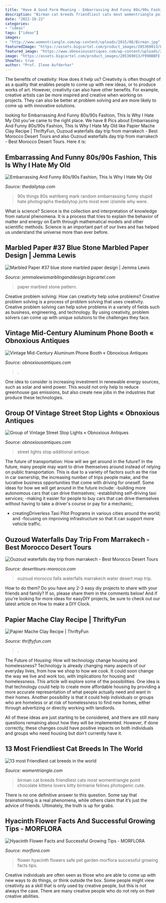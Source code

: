 ```yaml
---
title: "Have A Good Form Meaning - Embarrassing And Funny 80s/90s Fashion, This Is Why I Hate My Old"
description: "Birman cat breeds friendliest cats most womentriangle point chocolate kittens lovers kitty birmanie felines photogenic cute"
date: "2022-10-22"
categories:
- "ideas"
tags: ["ideas"]
images:
- "http://www.womentriangle.com/wp-content/uploads/2015/08/Birman.jpg"
featuredImage: "https://assets.bigcartel.com/product_images/205369013/F990BBFE-F037-42BB-8E83-2C64E84E7D0D.jpeg?auto=format&amp;fit=max&amp;h=1000&amp;w=1000"
featured_image: "https://www.obnoxiousantiques.com/wp-content/uploads/2020/02/phone-booth-alumium-dark-blue-04.jpg"
image: "https://assets.bigcartel.com/product_images/205369013/F990BBFE-F037-42BB-8E83-2C64E84E7D0D.jpeg?auto=format&amp;fit=max&amp;h=1000&amp;w=1000"
ShowToc: true
author: "Prof. Ilene Aufderhar"
---
```



The benefits of creativity: How does it help us?
Creativity is often thought of as a quality that enables people to come up with new ideas, or to produce works of art. However, creativity can also have other benefits. For example, creative artists can be more inspired and creative when working on projects. They can also be better at problem solving and are more likely to come up with innovative solutions.

	

		
looking for Embarrassing And Funny 80s/90s Fashion, This Is Why I Hate My Old you've came to the right place. We have 8 Pics about Embarrassing And Funny 80s/90s Fashion, This Is Why I Hate My Old like Papier Mache Clay Recipe | ThriftyFun, Ouzoud waterfalls day trip from marrakech - Best Morocco Desert Tours and also Ouzoud waterfalls day trip from marrakech - Best Morocco Desert Tours. Here it is:
		
    
## Embarrassing And Funny 80s/90s Fashion, This Is Why I Hate My Old

<img loading=lazy src="http://www.thedailytop.com/wp-content/uploads/2014/07/a362286b6c96243ed94c851ed1d0a5d9.jpg" onerror="this.onerror=null;this.src='https://tse3.mm.bing.net/th?id=OIP.0KbsadlarIOdK2psvRqkxgHaJ8&amp;pid=15.1';" alt="Embarrassing And Funny 80s/90s Fashion, This Is Why I Hate My Old">

_Source: thedailytop.com_

>90s things 80s wahlberg mark random embarrassing funny stupid hate photographs thedailytop jorts most ever izismile why were. 

	

What is science?
Science is the collection and interpretation of knowledge from natural phenomena. It is a process that tries to explain the behavior of matter and energy on Earth through mathematical models and other scientific methods. Science is an important part of our lives and has helped us understand the universe more than ever before.

    
## Marbled Paper #37 Blue Stone Marbled Paper Design | Jemma Lewis

<img loading=lazy src="https://assets.bigcartel.com/product_images/205369013/F990BBFE-F037-42BB-8E83-2C64E84E7D0D.jpeg?auto=format&amp;fit=max&amp;h=1000&amp;w=1000" onerror="this.onerror=null;this.src='https://tse1.mm.bing.net/th?id=OIP._RbcSfR0fAymJtOJZ4H0VgHaJ4&amp;pid=15.1';" alt="Marbled Paper #37 blue stone marbled paper design | Jemma Lewis">

_Source: jemmalewismarblinganddesign.bigcartel.com_

>paper marbled stone pattern. 

	

Creative problem solving: How can creativity help solve problems?
Creative problem solving is a process of problem solving that uses creativity. Creative problem solving can help solve problems in a variety of fields such as business, engineering, and technology. By using creativity, problem solvers can come up with unique solutions to the challenges they face.

    
## Vintage Mid-Century Aluminum Phone Booth « Obnoxious Antiques

<img loading=lazy src="https://www.obnoxiousantiques.com/wp-content/uploads/2020/02/phone-booth-alumium-dark-blue-04.jpg" onerror="this.onerror=null;this.src='https://tse1.mm.bing.net/th?id=OIP.Td9XKsRV7SML7MqD_qNswAHaJ3&amp;pid=15.1';" alt="Vintage Mid-Century Aluminum Phone Booth « Obnoxious Antiques">

_Source: obnoxiousantiques.com_

>. 

	

One idea to consider is increasing investment in renewable energy sources, such as solar and wind power. This would not only help to reduce greenhouse gas emissions, but also create new jobs in the industries that produce these technologies.

    
## Group Of Vintage Street Stop Lights « Obnoxious Antiques

<img loading=lazy src="https://www.obnoxiousantiques.com/wp-content/uploads/2012/03/P1040507-600x800.jpg" onerror="this.onerror=null;this.src='https://tse2.mm.bing.net/th?id=OIP.PSYsCd81oSMIPde6XgzncwHaJ4&amp;pid=15.1';" alt="Group of Vintage Street Stop Lights « Obnoxious Antiques">

_Source: obnoxiousantiques.com_

>street lights stop additional antique. 

	

The future of transportation: How will we get around in the future?
In the future, many people may want to drive themselves around instead of relying on public transportation. This is due to a variety of factors such as the rise in car ownership, the increasing number of trips people make, and the lucrative business opportunities that come with driving for oneself. 
Some ideas for how we will get around in the future include: 
-building more autonomous cars that can drive themselves; 
-establishing self-driving taxi services; 
-making it easier for people to buy cars that can drive themselves without having to take a driver's course or pay for a mechanic; 
- creatingDriverless Taxi Pilot Programs in various cities around the world; and 
-focusing on improving infrastructure so that it can support more vehicle traffic.

    
## Ouzoud Waterfalls Day Trip From Marrakech - Best Morocco Desert Tours

<img loading=lazy src="https://deserttours-morocco.com/wp-content/uploads/2017/01/Ouzoud-Water-Falls.jpg" onerror="this.onerror=null;this.src='https://tse2.mm.bing.net/th?id=OIP.ROdsSbBAfaMTVEWVLDesrAHaE7&amp;pid=15.1';" alt="Ouzoud waterfalls day trip from marrakech - Best Morocco Desert Tours">

_Source: deserttours-morocco.com_

>ouzoud morocco falls waterfalls marrakech water desert map trip. 

	

How to do them?
Do you have any 2-3 easy diy projects to share with your friends and family? If so, please share them in the comments below! And if you're looking for more ideas for easyDIY projects, be sure to check out our latest article on How to make a DIY Clock.

    
## Papier Mache Clay Recipe | ThriftyFun

<img loading=lazy src="https://img.thrfun.com/img/083/432/papier_mache_clay_fancy3.jpg" onerror="this.onerror=null;this.src='https://tse2.mm.bing.net/th?id=OIP.UK7L-rw_HaQaGdbYsdUf9gHaMj&amp;pid=15.1';" alt="Papier Mache Clay Recipe | ThriftyFun">

_Source: thriftyfun.com_

>. 

	

The Future of Housing: How will technology change housing and homelessness?
Technology is already changing many aspects of our everyday lives, from how we shop to how we cook. It could soon change the way we live and work too, with implications for housing and homelessness. This article will explore some of the possibilities. 
One idea is that technology could help to create more affordable housing by providing a more accurate representation of what people actually need and want in their homes. Another possibility is that it could help individuals or groups who are homeless or at risk of homelessness to find new homes, either through advertizing or directly working with landlords. 

All of these ideas are just starting to be considered, and there are still many questions remaining about how they will be implemented. However, if done correctly, these changes could have positive impacts on both individuals and groups who need housing but don't currently have it.

    
## 13 Most Friendliest Cat Breeds In The World

<img loading=lazy src="http://www.womentriangle.com/wp-content/uploads/2015/08/Birman.jpg" onerror="this.onerror=null;this.src='https://tse2.mm.bing.net/th?id=OIP.L9SjBdpAkOqAzzUmJGi4AwHaLG&amp;pid=15.1';" alt="13 most Friendliest cat breeds in the world">

_Source: womentriangle.com_

>birman cat breeds friendliest cats most womentriangle point chocolate kittens lovers kitty birmanie felines photogenic cute. 

	

There is no one definitive answer to this question. Some say that brainstroming is a real phenomena, while others claim that it’s just the advice of friends. Ultimately, the truth is up for grabs.

    
## Hyacinth Flower Facts And Successful Growing Tips - MORFLORA

<img loading=lazy src="https://morflora.com/wp-content/uploads/2019/03/Blue-Hyacinth-Flower.jpg" onerror="this.onerror=null;this.src='https://tse3.mm.bing.net/th?id=OIP.XfuGN2FG1Q2hE5iPnheKFwHaE7&amp;pid=15.1';" alt="Hyacinth Flower Facts and Successful Growing Tips - MORFLORA">

_Source: morflora.com_

>flower hyacinth flowers safe pet garden morflora successful growing facts tips. 

	

Creative individuals are often seen as those who are able to come up with new ways to do things, or think outside the box. Some people might view creativity as a skill that is only used by creative people, but this is not always the case. There are many creative people who do not rely on their creative abilities.

